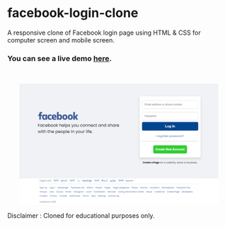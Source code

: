 # facebook-login-clone

A responsive clone of Facebook login page using HTML & CSS for computer screen and mobile screen.

### You can see a live demo [here](https://paudelmohan.com.np/).

<br><div style="text-align:center;">
  <a href="https://ab-facebook.netlify.app/" target="\_parent"><img src="./images/readme.png" alt="facebook-login-clone" style="width:450px;"/></a>
</div>

Disclaimer : Cloned for educational purposes only.
